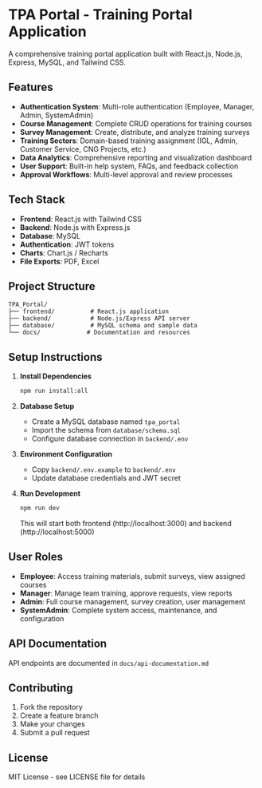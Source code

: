 # TPA Portal - Training Portal Application

A comprehensive training portal application built with React.js, Node.js, Express, MySQL, and Tailwind CSS.

## Features

- **Authentication System**: Multi-role authentication (Employee, Manager, Admin, SystemAdmin)
- **Course Management**: Complete CRUD operations for training courses
- **Survey Management**: Create, distribute, and analyze training surveys
- **Training Sectors**: Domain-based training assignment (IGL, Admin, Customer Service, CNG Projects, etc.)
- **Data Analytics**: Comprehensive reporting and visualization dashboard
- **User Support**: Built-in help system, FAQs, and feedback collection
- **Approval Workflows**: Multi-level approval and review processes

## Tech Stack

- **Frontend**: React.js with Tailwind CSS
- **Backend**: Node.js with Express.js
- **Database**: MySQL
- **Authentication**: JWT tokens
- **Charts**: Chart.js / Recharts
- **File Exports**: PDF, Excel

## Project Structure

```
TPA_Portal/
├── frontend/          # React.js application
├── backend/           # Node.js/Express API server
├── database/          # MySQL schema and sample data
└── docs/             # Documentation and resources
```

## Setup Instructions

1. **Install Dependencies**
   ```bash
   npm run install:all
   ```

2. **Database Setup**
   - Create a MySQL database named `tpa_portal`
   - Import the schema from `database/schema.sql`
   - Configure database connection in `backend/.env`

3. **Environment Configuration**
   - Copy `backend/.env.example` to `backend/.env`
   - Update database credentials and JWT secret

4. **Run Development**
   ```bash
   npm run dev
   ```

   This will start both frontend (http://localhost:3000) and backend (http://localhost:5000)

## User Roles

- **Employee**: Access training materials, submit surveys, view assigned courses
- **Manager**: Manage team training, approve requests, view reports
- **Admin**: Full course management, survey creation, user management
- **SystemAdmin**: Complete system access, maintenance, and configuration

## API Documentation

API endpoints are documented in `docs/api-documentation.md`

## Contributing

1. Fork the repository
2. Create a feature branch
3. Make your changes
4. Submit a pull request

## License

MIT License - see LICENSE file for details
